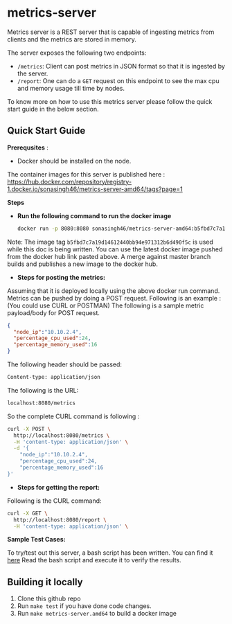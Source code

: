 # metrics-server

Metrics server is a REST server that is capable of ingesting metrics from 
clients and the metrics are stored in memory.

The server exposes the following two endpoints: 
- `/metrics`: Client can post metrics in JSON format so that it is ingested
   by the server. 
- `/report`: One can do a `GET` request on this endpoint to see the max cpu
  and memory usage till time by nodes.

To know more on how to use this metrics server please follow the quick start 
guide in the below section.

## Quick Start Guide

**Prerequsites** : 
- Docker should be installed on the node.

The container images for this server is published here : 
https://hub.docker.com/repository/registry-1.docker.io/sonasingh46/metrics-server-amd64/tags?page=1

**Steps**
- **Run the following command to run the docker image**
  ```bash
  docker run -p 8080:8080 sonasingh46/metrics-server-amd64:b5fbd7c7a19d14612440bb94e971312b6d490f5c
  ```

Note: The image tag `b5fbd7c7a19d14612440bb94e971312b6d490f5c` is used while this
doc is being written. You can use the latest docker image pushed from the docker
hub link pasted above.
A merge against master branch builds and publishes a new image to the docker hub. 

- **Steps for posting the metrics:** 

Assuming that it is deployed locally using the above docker run command. Metrics
  can be pushed by doing a POST request.
  Following is an example : (You could use CURL or POSTMAN)
  The following is a sample metric payload/body for POST request.
  ```json
  {
	"node_ip":"10.10.2.4",
	"percentage_cpu_used":24,
	"percentage_memory_used":16
  }
  ```
 The following header should be passed:
 ```bash
 Content-type: application/json
 ```

The following is the URL: 
```bash
localhost:8080/metrics
```

So the complete CURL command is following : 
```bash
curl -X POST \
  http://localhost:8080/metrics \
  -H 'content-type: application/json' \
  -d '{
	"node_ip":"10.10.2.4",
	"percentage_cpu_used":24,
	"percentage_memory_used":16
}'
```


- **Steps for getting  the report:** 

Following is the CURL command: 
```bash
curl -X GET \
  http://localhost:8080/report \
  -H 'content-type: application/json' \

```

**Sample Test Cases:**

To try/test out this server, a bash script has been written.
You can find it [here](hack/test.sh) 
Read the bash script and execute it to verify the results.

## Building it locally

1. Clone this github repo
2. Run `make test` if you have done code changes. 
3. Run `make metrics-server.amd64` to build a docker image